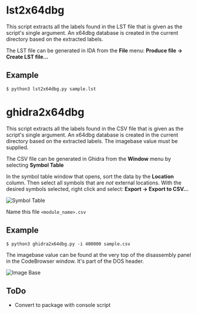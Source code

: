# lst2x64dbg
This script extracts all the labels found in the LST file that is given as
the script's single argument. An x64dbg database is created in the current
directory based on the extracted labels.

The LST file can be generated in IDA from the **File** menu: **Produce file -> Create LST file...**

## Example

    $ python3 lst2x64dbg.py sample.lst

# ghidra2x64dbg
This script extracts all the labels found in the CSV file that is given as
the script's single argument. An x64dbg database is created in the current
directory based on the extracted labels. The imagebase value must be supplied.

The CSV file can be generated in Ghidra from the **Window** menu by selecting **Symbol Table**

In the symbol table window that opens, sort the data by the **Location** column. Then select all
symbols that are *not* external locations. With the desired symbols selected, right click and select:
**Export -> Export to CSV...**

![Symbol Table](/images/symbol_table.png)

Name this file `<module_name>.csv`

## Example

    $ python3 ghidra2x64dbg.py -i 400000 sample.csv

The imagebase value can be found at the very top of the disassembly panel in the CodeBrowser window.
It's part of the DOS header.

![Image Base](/images/imagebase.png)

## ToDo
* Convert to package with console script
